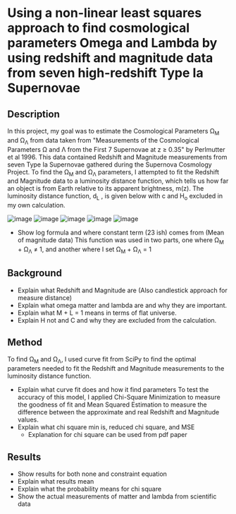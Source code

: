 # Using a non-linear least squares approach to find cosmological parameters Omega and Lambda by using redshift and magnitude data from seven high-redshift Type Ia Supernovae 
## Description
In this project, my goal was to estimate the Cosmological Parameters Ω<sub>M</sub> and Ω<sub>Λ</sub> from data taken from "Measurements of the Cosmological Parameters Ω and Λ from the First 7 Supernovae at z ≥ 0.35" by Perlmutter et al 1996. This data contained Redshift and Magnitude measurements from seven Type Ia Supernovae gathered during the Supernova Cosmology Project. To find the Ω<sub>M</sub> and Ω<sub>Λ</sub> parameters, I attempted to fit the Redshift and Magnitude data to a luminosity distance function, which tells us how far an object is from Earth relative to its apparent brightness, m(z). The luminosity distance function, 
d<sub>L</sub> , is given below with c and H<sub>o</sub> excluded in my own calculation.

![image](https://user-images.githubusercontent.com/113722000/191138243-4a2cd913-da4a-4ee4-9fc0-5408d1110f34.png)
![image](https://user-images.githubusercontent.com/113722000/191138192-aef152c7-f200-4283-91d1-a06f032c095e.png)
![image](https://user-images.githubusercontent.com/113722000/191138008-498ff1c7-04e1-4f01-9800-5f65a03f84cc.png)
![image](https://user-images.githubusercontent.com/113722000/191138104-4d783c65-9034-46e7-8626-d6491b347b29.png)
![image](https://user-images.githubusercontent.com/113722000/191138161-d3869cde-0678-45fe-9542-40e90224619c.png)


- Show log formula and where constant term (23 ish) comes from (Mean of magnitude data)
This function was used in two parts, one where Ω<sub>M</sub> + Ω<sub>Λ</sub> ≠ 1, and another where I set Ω<sub>M</sub> + Ω<sub>Λ</sub> = 1

## Background 
- Explain what Redshift and Magnitude are (Also candlestick approach for measure distance) 
- Explain what omega matter and lambda are and why they are important. 
- Explain what M + L = 1 means in terms of flat universe. 
- Explain H not and C and why they are excluded from the calculation. 

## Method 
To find Ω<sub>M</sub> and Ω<sub>Λ</sub>, I used curve fit from SciPy to find the optimal parameters needed to fit the Redshift and Magnitude measurements to the luminosity distance function. 
- Explain what curve fit does and how it find parameters
To test the accuracy of this model, I applied Chi-Square Minimization to measure the goodness of fit and Mean Squared Estimation to measure the difference between the approximate and real Redshift and Magnitude values.
- Explain what chi square min is, reduced chi square, and MSE 
    - Explanation for chi square can be used from pdf paper 
## Results 
- Show results for both none and constraint equation
- Explain what results mean
- Explain what the probability means for chi square
- Show the actual measurements of matter and lambda from scientific data
